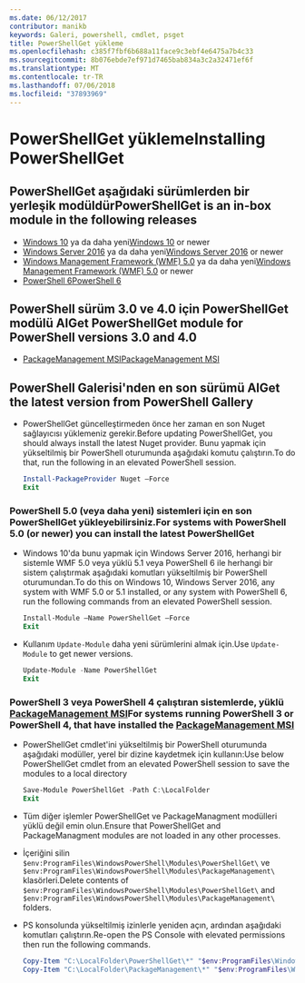 ```yaml
---
ms.date: 06/12/2017
contributor: manikb
keywords: Galeri, powershell, cmdlet, psget
title: PowerShellGet yükleme
ms.openlocfilehash: c385f7fbf6b688a11face9c3ebf4e6475a7b4c33
ms.sourcegitcommit: 8b076ebde7ef971d7465bab834a3c2a32471ef6f
ms.translationtype: MT
ms.contentlocale: tr-TR
ms.lasthandoff: 07/06/2018
ms.locfileid: "37893969"
---
```

# <a name="installing-powershellget"></a><span data-ttu-id="025fe-103">PowerShellGet yükleme</span><span class="sxs-lookup"><span data-stu-id="025fe-103">Installing PowerShellGet</span></span>

## <a name="powershellget-is-an-in-box-module-in-the-following-releases"></a><span data-ttu-id="025fe-104">PowerShellGet aşağıdaki sürümlerden bir yerleşik modüldür</span><span class="sxs-lookup"><span data-stu-id="025fe-104">PowerShellGet is an in-box module in the following releases</span></span>

- <span data-ttu-id="025fe-105">[Windows 10](https://www.microsoft.com/en-us/windows) ya da daha yeni</span><span class="sxs-lookup"><span data-stu-id="025fe-105">[Windows 10](https://www.microsoft.com/en-us/windows) or newer</span></span>
- <span data-ttu-id="025fe-106">[Windows Server 2016](/windows-server/windows-server) ya da daha yeni</span><span class="sxs-lookup"><span data-stu-id="025fe-106">[Windows Server 2016](/windows-server/windows-server) or newer</span></span>
- <span data-ttu-id="025fe-107">[Windows Management Framework (WMF) 5.0](https://www.microsoft.com/en-us/download/details.aspx?id=50395) ya da daha yeni</span><span class="sxs-lookup"><span data-stu-id="025fe-107">[Windows Management Framework (WMF) 5.0](https://www.microsoft.com/en-us/download/details.aspx?id=50395) or newer</span></span>
- [<span data-ttu-id="025fe-108">PowerShell 6</span><span class="sxs-lookup"><span data-stu-id="025fe-108">PowerShell 6</span></span>](https://github.com/PowerShell/PowerShell/releases)

## <a name="get-powershellget-module-for-powershell-versions-30-and-40"></a><span data-ttu-id="025fe-109">PowerShell sürüm 3.0 ve 4.0 için PowerShellGet modülü Al</span><span class="sxs-lookup"><span data-stu-id="025fe-109">Get PowerShellGet module for PowerShell versions 3.0 and 4.0</span></span>

- [<span data-ttu-id="025fe-110">PackageManagement MSI</span><span class="sxs-lookup"><span data-stu-id="025fe-110">PackageManagement MSI</span></span>](https://www.microsoft.com/en-us/download/details.aspx?id=51451)

## <a name="get-the-latest-version-from-powershell-gallery"></a><span data-ttu-id="025fe-111">PowerShell Galerisi'nden en son sürümü Al</span><span class="sxs-lookup"><span data-stu-id="025fe-111">Get the latest version from PowerShell Gallery</span></span>

- <span data-ttu-id="025fe-112">PowerShellGet güncelleştirmeden önce her zaman en son Nuget sağlayıcısı yüklemeniz gerekir.</span><span class="sxs-lookup"><span data-stu-id="025fe-112">Before updating PowerShellGet, you should always install the latest Nuget provider.</span></span> <span data-ttu-id="025fe-113">Bunu yapmak için yükseltilmiş bir PowerShell oturumunda aşağıdaki komutu çalıştırın.</span><span class="sxs-lookup"><span data-stu-id="025fe-113">To do that, run the following in an elevated PowerShell session.</span></span>

  ```powershell
  Install-PackageProvider Nuget –Force
  Exit
  ```

### <a name="for-systems-with-powershell-50-or-newer-you-can-install-the-latest-powershellget"></a><span data-ttu-id="025fe-114">PowerShell 5.0 (veya daha yeni) sistemleri için en son PowerShellGet yükleyebilirsiniz.</span><span class="sxs-lookup"><span data-stu-id="025fe-114">For systems with PowerShell 5.0 (or newer) you can install the latest PowerShellGet</span></span>

- <span data-ttu-id="025fe-115">Windows 10'da bunu yapmak için Windows Server 2016, herhangi bir sistemle WMF 5.0 veya yüklü 5.1 veya PowerShell 6 ile herhangi bir sistem çalıştırmak aşağıdaki komutları yükseltilmiş bir PowerShell oturumundan.</span><span class="sxs-lookup"><span data-stu-id="025fe-115">To do this on Windows 10, Windows Server 2016, any system with WMF 5.0 or 5.1 installed, or any system with PowerShell 6, run the following commands from an elevated PowerShell session.</span></span>

  ```powershell
  Install-Module –Name PowerShellGet –Force
  Exit
  ```

- <span data-ttu-id="025fe-116">Kullanım `Update-Module` daha yeni sürümlerini almak için.</span><span class="sxs-lookup"><span data-stu-id="025fe-116">Use `Update-Module` to get newer versions.</span></span>

  ```powershell
  Update-Module -Name PowerShellGet
  Exit
  ```

### <a name="for-systems-running-powershell-3-or-powershell-4-that-have-installed-the-packagemanagement-msihttpswwwmicrosoftcomen-usdownloaddetailsaspxid51451"></a><span data-ttu-id="025fe-117">PowerShell 3 veya PowerShell 4 çalıştıran sistemlerde, yüklü [PackageManagement MSI](https://www.microsoft.com/en-us/download/details.aspx?id=51451)</span><span class="sxs-lookup"><span data-stu-id="025fe-117">For systems running PowerShell 3 or PowerShell 4, that have installed the [PackageManagement MSI](https://www.microsoft.com/en-us/download/details.aspx?id=51451)</span></span>

- <span data-ttu-id="025fe-118">PowerShellGet cmdlet'ini yükseltilmiş bir PowerShell oturumunda aşağıdaki modüller, yerel bir dizine kaydetmek için kullanın:</span><span class="sxs-lookup"><span data-stu-id="025fe-118">Use below PowerShellGet cmdlet from an elevated PowerShell session to save the modules to a local directory</span></span>

  ```powershell
  Save-Module PowerShellGet -Path C:\LocalFolder
  Exit
  ```

- <span data-ttu-id="025fe-119">Tüm diğer işlemler PowerShellGet ve PackageManagment modülleri yüklü değil emin olun.</span><span class="sxs-lookup"><span data-stu-id="025fe-119">Ensure that PowerShellGet and PackageManagment modules are not loaded in any other processes.</span></span>
- <span data-ttu-id="025fe-120">İçeriğini silin `$env:ProgramFiles\WindowsPowerShell\Modules\PowerShellGet\` ve `$env:ProgramFiles\WindowsPowerShell\Modules\PackageManagement\` klasörleri.</span><span class="sxs-lookup"><span data-stu-id="025fe-120">Delete contents of `$env:ProgramFiles\WindowsPowerShell\Modules\PowerShellGet\` and  `$env:ProgramFiles\WindowsPowerShell\Modules\PackageManagement\` folders.</span></span>
- <span data-ttu-id="025fe-121">PS konsolunda yükseltilmiş izinlerle yeniden açın, ardından aşağıdaki komutları çalıştırın.</span><span class="sxs-lookup"><span data-stu-id="025fe-121">Re-open the PS Console with elevated permissions then run the following commands.</span></span>

  ```powershell
  Copy-Item "C:\LocalFolder\PowerShellGet\*" "$env:ProgramFiles\WindowsPowerShell\Modules\PowerShellGet\" -Recurse -Force
  Copy-Item "C:\LocalFolder\PackageManagement\*" "$env:ProgramFiles\WindowsPowerShell\Modules\PackageManagement\" -Recurse -Force
  ```